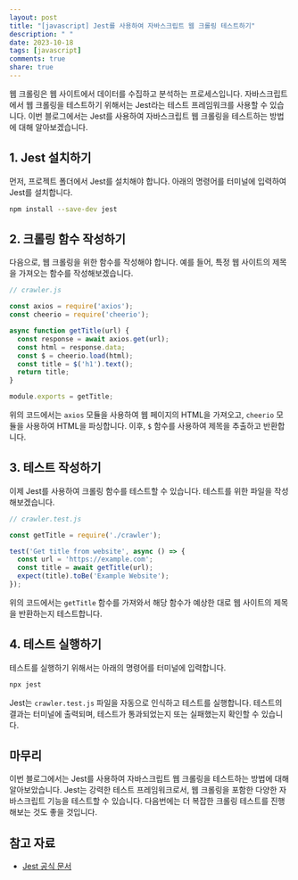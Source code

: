 ```yaml
---
layout: post
title: "[javascript] Jest를 사용하여 자바스크립트 웹 크롤링 테스트하기"
description: " "
date: 2023-10-18
tags: [javascript]
comments: true
share: true
---
```


웹 크롤링은 웹 사이트에서 데이터를 수집하고 분석하는 프로세스입니다. 자바스크립트에서 웹 크롤링을 테스트하기 위해서는 Jest라는 테스트 프레임워크를 사용할 수 있습니다. 이번 블로그에서는 Jest를 사용하여 자바스크립트 웹 크롤링을 테스트하는 방법에 대해 알아보겠습니다.

## 1. Jest 설치하기

먼저, 프로젝트 폴더에서 Jest를 설치해야 합니다. 아래의 명령어를 터미널에 입력하여 Jest를 설치합니다.

```bash
npm install --save-dev jest
```

## 2. 크롤링 함수 작성하기

다음으로, 웹 크롤링을 위한 함수를 작성해야 합니다. 예를 들어, 특정 웹 사이트의 제목을 가져오는 함수를 작성해보겠습니다.

```javascript
// crawler.js

const axios = require('axios');
const cheerio = require('cheerio');

async function getTitle(url) {
  const response = await axios.get(url);
  const html = response.data;
  const $ = cheerio.load(html);
  const title = $('h1').text();
  return title;
}

module.exports = getTitle;
```

위의 코드에서는 `axios` 모듈을 사용하여 웹 페이지의 HTML을 가져오고, `cheerio` 모듈을 사용하여 HTML을 파싱합니다. 이후, `$` 함수를 사용하여 제목을 추출하고 반환합니다.

## 3. 테스트 작성하기

이제 Jest를 사용하여 크롤링 함수를 테스트할 수 있습니다. 테스트를 위한 파일을 작성해보겠습니다.

```javascript
// crawler.test.js

const getTitle = require('./crawler');

test('Get title from website', async () => {
  const url = 'https://example.com';
  const title = await getTitle(url);
  expect(title).toBe('Example Website');
});
```

위의 코드에서는 `getTitle` 함수를 가져와서 해당 함수가 예상한 대로 웹 사이트의 제목을 반환하는지 테스트합니다.

## 4. 테스트 실행하기

테스트를 실행하기 위해서는 아래의 명령어를 터미널에 입력합니다.

```bash
npx jest
```

Jest는 `crawler.test.js` 파일을 자동으로 인식하고 테스트를 실행합니다. 테스트의 결과는 터미널에 출력되며, 테스트가 통과되었는지 또는 실패했는지 확인할 수 있습니다.

## 마무리

이번 블로그에서는 Jest를 사용하여 자바스크립트 웹 크롤링을 테스트하는 방법에 대해 알아보았습니다. Jest는 강력한 테스트 프레임워크로서, 웹 크롤링을 포함한 다양한 자바스크립트 기능을 테스트할 수 있습니다. 다음번에는 더 복잡한 크롤링 테스트를 진행해보는 것도 좋을 것입니다. 

## 참고 자료
- [Jest 공식 문서](https://jestjs.io/docs/getting-started)